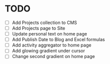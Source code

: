 # TODO

- [ ] Add Projects collection to CMS
- [ ] Add Projects page to Site
- [ ] Update personal text on home page
- [ ] Add Publish Date to Blog and Excel formulas
- [ ] Add activity aggregator to home page
- [ ] Add glowing gradient under cursor
- [ ] Change second gradient on home page